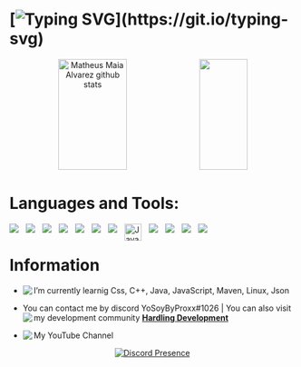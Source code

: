 # [![Typing SVG](https://readme-typing-svg.herokuapp.com/?color=ffffff&size=35&center=true&vCenter=true&width=1000&lines=Hello,+my+name+is+YoSoyByProxx;I'm+16+years+old.;)](https://git.io/typing-svg)

<div align="center">  
  <img width="49%" height="195px" src="https://github-readme-stats.vercel.app/api?username=YoSoyByProxx&show_icons=true&count_private=true&hide_border=true&title_color=00bfbf&icon_color=00bfbf&text_color=c9d1d9&bg_color=0d1117" alt="Matheus Maia Alvarez github stats" /> 
  <img width="41%" height="195px" src="https://github-readme-stats.vercel.app/api/top-langs/?username=YoSoyByProxx&layout=compact&hide_border=true&title_color=00bfbf&text_color=00bfbf&bg_color=0d1117" />
</div>

# Languages and Tools:
<img align="left" style="padding-right:10px;" src="https://img.shields.io/badge/IntelliJ_IDEA-000000.svg?style=for-the-badge&logo=intellij-idea&logoColor=white" />
<img align="left" style="padding-right:10px;" src="https://img.shields.io/badge/VSCode-0078D4?style=for-the-badge&logo=visual%20studio%20code&logoColor=white" />
<img align="left" style="padding-right:10px;" src="https://img.shields.io/badge/replit-667881?style=for-the-badge&logo=replit&logoColor=white" />
<img align="left" style="padding-right:10px;" src="https://img.shields.io/badge/Notepad++-90E59A.svg?style=for-the-badge&logo=notepad%2B%2B&logoColor=black" />
<img align="left" style="padding-right:10px;" src="https://img.shields.io/badge/CSS3-1572B6?style=for-the-badge&logo=css3&logoColor=white" />
<img align="left" style="padding-right:10px;" src="https://img.shields.io/badge/HTML5-E34F26?style=for-the-badge&logo=html5&logoColor=white" />
<img align="left" style="padding-right:10px;" src="https://img.shields.io/badge/C%2B%2B-00599C?style=for-the-badge&logo=c%2B%2B&logoColor=white" />
<img align="left" alt="Java" width="30px" style="padding-right:10px;" src="https://cdn.jsdelivr.net/gh/devicons/devicon/icons/java/java-original.svg"/>
<img align="left" style="padding-right:10px;" src="https://img.shields.io/badge/JavaScript-323330?style=for-the-badge&logo=javascript&logoColor=F7DF1E" />
<img align="left" style="padding-right:10px;" src="https://img.shields.io/badge/apache_maven-C71A36?style=for-the-badge&logo=apachemaven&logoColor=white" />
<img align="left" style="padding-right:10px;" src="https://img.shields.io/badge/Linux-FCC624?style=for-the-badge&logo=linux&logoColor=black" />
<img align="left" style="padding-right:10px;" src="https://img.shields.io/badge/json-5E5C5C?style=for-the-badge&logo=json&logoColor=white" />

<br />

#
# Information

-  I’m currently learnig Css, C++, Java, JavaScript, Maven, Linux, Json <img align="left" src="https://img.shields.io/badge/GitHub-100000?style=for-the-badge&logo=github&logoColor=white"/>

- You can contact me by discord YoSoyByProxx#1026 | You can also visit my development community **[Hardling Development](https://discord.gg/hardling)** <img align="left" src="https://img.shields.io/badge/Discord-5865F2?style=for-the-badge&logo=discord&logoColor=white"/>


- My YouTube Channel <img align="left" src="https://img.shields.io/badge/YouTube-FF0000?style=for-the-badge&logo=youtube&logoColor=white"/>

<p align="center">
    <a href="https://discord.com/users/852937226375397387" target="_blank" rel="nofollow">
        <img src="https://lanyard-profile-readme.vercel.app/api/852937226375397387?&animated=true&borderRadius=30px&idleMessage=Nothing..." alt="Discord Presence" align="center">
    </a>
</p>
